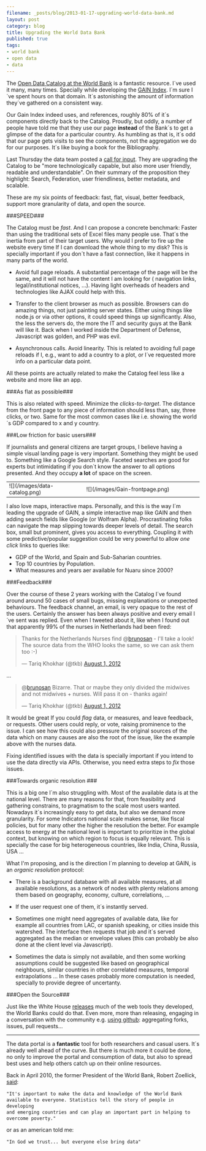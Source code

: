 ```yaml
---
filename: _posts/blog/2013-01-17-upgrading-world-data-bank.md
layout: post
category: blog
title: Upgrading the World Data Bank
published: true
tags:
- world bank
- open data
- data
---
```



The [Open Data Catalog at the World Bank](http://data.worldbank.org/) is a fantastic resource. I´ve
used it many, many times. Specially while developing the [GAIN
Index](http://index.gain.org). I´m sure I´ve spent hours on that domain. It´s astonishing the amount of information
they´ve gathered on a consistent way.

Our Gain Index indeed uses, and references, roughly 80% of it´s
components directly back to the Catalog. Proudly, but oddly, a number
of people have told me that they  use our page **instead** of the Bank´s to get a glimpse of the data
for a particular country. As humbling as that is, it´s odd that our page
gets visits to see the components, not the aggregation we do for our
purposes. It´s like buying a book for the Bibliography.

Last Thursday the data team posted a [call for input](http://blogs.worldbank.org/opendata/the-future-of-the-open-data-catalog). They are upgrading the
Catalog to be "more technologically capable, but also more user friendly, readable and
understandable". On their summary of the proposition they highlight: Search, Federation,
user friendliness, better metadata, and scalable.

These are my six points of feedback: fast, flat, visual, better
feedback, support more granularity of data, and open the source.
<!--more-->

###SPEED###

The Catalog must be *fast*. And I can propose a concrete benchmark:
Faster than using the traditional sets of Excel files many people
use. That´s the inertia from part of their target users. Why would I
prefer to fire up the website every time If I can download the whole thing to my
disk? This is specially important if you don´t have a fast connection,
like it happens in many parts of the world.

* Avoid full page reloads. A substantial percentage of the page will
  be the same, and it will not have the content I am looking for (
navigation links, legal/institutional notices, ...). Having light overheads of headers and
technologies like AJAX could help with this.

* Transfer to the client browser as much as possible. Browsers can do
  amazing things, not just painting server states. Either using
things like node.js or via other options, it could speed things up
significantly. Also, the less the servers do, the more the IT and security
guys at the Bank will like it. Back when I worked inside the Department
of Defense, Javascript was golden, and PHP was evil.

* Asynchronous calls. Avoid linearity. This is related to avoiding full
  page reloads if I, e.g., want to add a country to a plot, or I´ve
requested more info on a particular data point.

All these points are actually related to make the Catalog feel less like
a website and more like an app.

###As flat as possible###

This is also related with speed. Minimize the *clicks-to-target*.
The distance from the front page to  any piece of information should less
than, say, three clicks, or two. Same for the most common cases like i.e. showing
the world´s GDP compared to x and y country.

###Low friction for basic users###

If journalists and general citizens are target groups, I believe having a
simple visual landing page is very important. Something they might be
used to. Something like a Google Search style. Faceted searches are good
for experts but intimidating if you don´t know the answer to all options
presented. And they occupy **a lot** of space on the screen.

<table>
<tr>
<td width="40%">![](/images/data-catalog.png)</td>
<td width="60%">![](/images/Gain-frontpage.png)</td>
</tr>
</table>


I also love maps, interactive maps. Personally, and this is the way I´m
leading the upgrade of GAIN, a simple interactive map like GAIN and then
adding search fields like Google (or Wolfram Alpha).
Procrastinating folks can navigate the map slipping towards deeper
levels of detail. The search box, small but prominent, gives you access
to everything. Coupling it with some predictive/popular suggestion
could be very powerful to allow *one click* links to queries like:

* GDP of the World, and Spain and Sub-Saharian countries.
* Top 10 countries by Population.
* What measures and years aer available for Nuaru since 2000?

###Feedback###

Over the course of these 2 years working with the Catalog I´ve found
around around 50 cases of small bugs, missing explanations or unexpected
behaviours. The feedback channel, an email, is very opaque to the rest of
the users. Certainly the answer has been always positive and every email
I´ve sent was replied. Even when I tweeted about it, like when I found
out that apparently 99% of the nurses in Netherlands had been fired:

<blockquote class="twitter-tweet"
data-in-reply-to="230719792498225153"><p>Thanks for the Netherlands
Nurses find @<a href="https://twitter.com/brunosan">brunosan</a> - I'll
take a look! The source data from the WHO looks the same, so we can ask
them too :-)</p>&mdash; Tariq Khokhar (@tkb) <a
href="https://twitter.com/tkb/status/230746382896599042"
data-datetime="2012-08-01T19:26:39+00:00">August 1,
2012</a></blockquote>
<script async src="//platform.twitter.com/widgets.js"
charset="utf-8"></script>
...
<blockquote class="twitter-tweet"
data-in-reply-to="230754684065955840"
><p>@<a
href="https://twitter.com/brunosan">brunosan</a> Bizarre. That or maybe
they only divided the midwives and not midwives + nurses. Will pass it
on - thanks again!</p>&mdash; Tariq Khokhar (@tkb) <a
href="https://twitter.com/tkb/status/230755868185083904"
data-datetime="2012-08-01T20:04:20+00:00">August 1,
2012</a></blockquote>
<script async src="//platform.twitter.com/widgets.js"
charset="utf-8"></script>


It would be great If you could *flag* data, or measures, and leave
feedback, or requests. Other users could reply, or vote, raising prominence to the
issue. I can see how this could also pressure the original sources of the
data which on many causes are also the root of the issue, like the
example above with the nurses data.

Fixing identified issues with the data is specially important if you intend to use
the data directly via APIs. Otherwise, you need extra steps to *fix*
those issues.

###Towards organic resolution ###

This is a big one I´m also struggling with. Most of the available data is at
the national level. There are many reasons for that, from feasibility
and gathering constrains, to pragmatism to the scale most users wanted.
Nowadays it´s increasingly easy to get data, but also we demand more
granularity. For some Indicators national scale makes sense, like fiscal
policies, but for many other the higher the resolution the better. For
example access to energy at the national level is important to
prioritize in the global context, but knowing on which region to focus
is equally relevant. This is specially the case for big heterogeneous
countries, like India, China, Russia, USA ...

What I'm proposing, and is the direction I´m planning to develop
at GAIN, is an *organic resolution* protocol:

* There is a background
database with all available measures, at all available resolutions, as
a network of nodes with plenty relations among them based on geography, economy,
culture, correlations, ...

* If the user request one of them, it´s instantly served.

* Sometimes one might need aggregates of available data, like for example all countries
from LAC, or spanish speaking, or cities inside this watershed. The interface then requests that job and
it´s served aggregated as the median or envelope values (this can probably be also done at the client level via
Javascript).
* Sometimes the data is simply not available, and then some
working assumptions could be suggested like based on geographical
neighbours, similar countries in other correlated measures, temporal
extrapolations ... In these cases probably more computation is needed,
specially to provide degree of uncertanty.



###Open the Source###

Just like the White House [releases](http://www.whitehouse.gov/developers)
 much of the web tools they developed,
the World Banks could do that. Even more, more than releasing, engaging
in a conversation with the community e.g. [using github](https://github.com/WhiteHouse): aggregating forks, issues, pull
requests...

<hr>

The data portal is a **fantastic** tool for both researchers and casual
users. It´s already well ahead of the curve. But there is much more it
could be done, no only to improve the portal and consumption of data, but
also to spread best uses and help others catch up on their online
resources.

Back in April 2010, the former President of the World Bank, Robert Zoellick, [said](http://blogs.worldbank.org/opendata/open-data-at-the-world-bank-2-years-old-today):

    "It's important to make the data and knowledge of the World Bank
    available to everyone. Statistics tell the story of people in developing
    and emerging countries and can play an important part in helping to
    overcome poverty."

or as an american told me:

    "In God we trust... but everyone else bring data"

